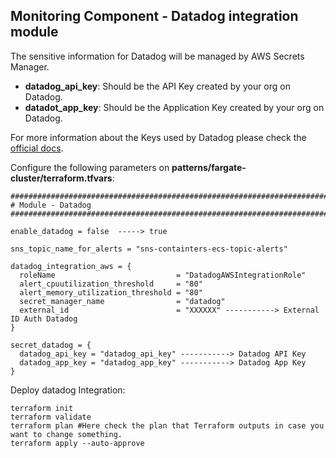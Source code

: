 ## Monitoring Component - Datadog integration module

The sensitive information for Datadog will be managed by AWS Secrets Manager.

- **datadog_api_key**: Should be the API Key created by your org on Datadog.
- **datadot_app_key**: Should be the Application Key created by your org on Datadog.

For more information about the Keys used by Datadog please check the [official docs](https://docs.datadoghq.com/account_management/api-app-keys/).

Configure the following parameters on **patterns/fargate-cluster/terraform.tfvars**:

```shell
################################################################################
# Module - Datadog
################################################################################

enable_datadog = false  -----> true

sns_topic_name_for_alerts = "sns-containters-ecs-topic-alerts"

datadog_integration_aws = {
  roleName                           = "DatadogAWSIntegrationRole"
  alert_cpuutilization_threshold     = "80"
  alert_memory_utilization_threshold = "80"
  secret_manager_name                = "datadog"
  external_id                        = "XXXXXX" -----------> External ID Auth Datadog
}

secret_datadog = {
  datadog_api_key = "datadog_api_key" -----------> Datadog API Key
  datadog_app_key = "datadog_app_key" -----------> Datadog App Key
}
```

Deploy datadog Integration:

```shell
terraform init
terraform validate
terraform plan #Here check the plan that Terraform outputs in case you want to change something.
terraform apply --auto-approve
```